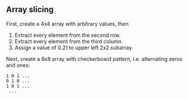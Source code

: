 ## Array slicing

First, create a 4x4 array with arbitrary values, then

1. Extract every element from the second row.
2. Extract every element from the third column.
3. Assign a value of 0.21 to upper left 2x2 subarray.

Next, create a 8x8 array with checkerboard pattern, i.e. alternating zeros
and ones:

```
1 0 1 ...
0 1 0 ...
1 0 1 ...
 ...
```
